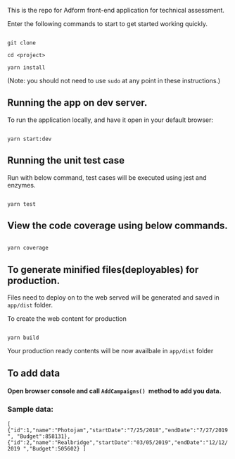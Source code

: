 
This is the repo for Adform front-end application for technical assessment.

  

Enter the following commands to start to get started working quickly.

  

```

git clone

cd <project>

yarn install

```

(Note: you should not need to use `sudo` at any point in these instructions.)

  

## Running the app on dev server.

  

To run the application locally, and have it open in your default browser:

  

```

yarn start:dev

```

  

## Running the unit test case

  

Run with below command, test cases will be executed using jest and enzymes.

  

```

yarn test

```

  ## View the code coverage using below commands.

```

yarn coverage

```

  

## To generate minified files(deployables) for production.

  

Files need to deploy on to the web served will be generated and saved in ``app/dist`` folder.

  

To create the web content for production

  

```

yarn build

```

  

Your production ready contents will be now availbale in ```app/dist``` folder

  
  

## To add data

  

#### Open browser console and call ``AddCampaigns() ``method to add you data.

  

### Sample data:

``[
{"id":1,"name":"Photojam","startDate":"7/25/2018","endDate":"7/27/2019", "Budget":858131},
{"id":2,"name":"Realbridge","startDate":"03/05/2019","endDate":"12/12/2019 ","Budget":505602}
]``
